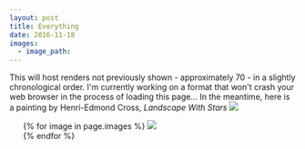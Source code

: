 ```yaml
---
layout: post
title: Everything
date: 2016-11-18
images:
  - image_path: 
---
```

This will host renders not previously shown - approximately 70 - in a slightly chronological order. I'm currently working on a format that won't crash your web browser in the process of loading this page... In the meantime, here is a painting by Henri-Edmond Cross, <i>Landscape With Stars</i>
![](assets/Henri-Edmond%20Cross%20Landscape%20With%20Stars.jpg)
<ul>
  {% for image in page.images %}
    <a href="{{ image.image_path }}" target="_blank"><img src= "{{ image.image_path }}"></a>
    <br>
  {% endfor %}
</ul>
